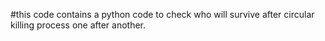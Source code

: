 #this code contains a python code to check who will survive after circular killing process one after another.
